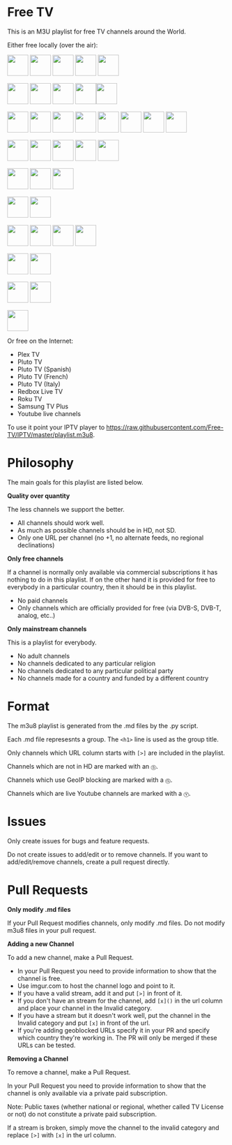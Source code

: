 Free TV
=======

This is an M3U playlist for free TV channels around the World.

Either free locally (over the air):

<img src="https://hatscripts.github.io/circle-flags/flags/gb.svg" width="48"> <img src="https://hatscripts.github.io/circle-flags/flags/us.svg" width="48"> <img src="https://hatscripts.github.io/circle-flags/flags/ca.svg" width="48"> <img src="https://hatscripts.github.io/circle-flags/flags/au.svg" width="48"> <img src="https://hatscripts.github.io/circle-flags/flags/ie.svg" width="48">

<img src="https://hatscripts.github.io/circle-flags/flags/es.svg" width="48"> <img src="https://hatscripts.github.io/circle-flags/flags/mx.svg" width="48"> <img src="https://hatscripts.github.io/circle-flags/flags/ar.svg" width="48"> <img src="https://hatscripts.github.io/circle-flags/flags/py.svg" width="48"><img src="https://hatscripts.github.io/circle-flags/flags/co.svg" width="48">

<img src="https://hatscripts.github.io/circle-flags/flags/de.svg" width="48"> <img src="https://hatscripts.github.io/circle-flags/flags/at.svg" width="48"> <img src="https://hatscripts.github.io/circle-flags/flags/fr.svg" width="48"> <img src="https://hatscripts.github.io/circle-flags/flags/be.svg" width="48"> <img src="https://hatscripts.github.io/circle-flags/flags/nl.svg" width="48"> <img src="https://hatscripts.github.io/circle-flags/flags/ch.svg" width="48"> <img src="https://hatscripts.github.io/circle-flags/flags/it.svg" width="48"> <img src="https://hatscripts.github.io/circle-flags/flags/sm.svg" width="48">

<img src="https://hatscripts.github.io/circle-flags/flags/tr.svg" width="48"> <img src="https://hatscripts.github.io/circle-flags/flags/gr.svg" width="48"> <img src="https://hatscripts.github.io/circle-flags/flags/sk.svg" width="48"> <img src="https://hatscripts.github.io/circle-flags/flags/si.svg" width="48"> <img src="https://hatscripts.github.io/circle-flags/flags/mt.svg" width="48">

<img src="https://hatscripts.github.io/circle-flags/flags/se.svg" width="48"> <img src="https://hatscripts.github.io/circle-flags/flags/dk.svg" width="48"> <img src="https://hatscripts.github.io/circle-flags/flags/fi.svg" width="48"> 

<img src="https://hatscripts.github.io/circle-flags/flags/hu.svg" width="48"> <img src="https://hatscripts.github.io/circle-flags/flags/cz.svg" width="48">

<img src="https://hatscripts.github.io/circle-flags/flags/ru.svg" width="48"> <img src="https://hatscripts.github.io/circle-flags/flags/by.svg" width="48">  <img src="https://hatscripts.github.io/circle-flags/flags/ua.svg" width="48"> <img src="https://hatscripts.github.io/circle-flags/flags/ee.svg" width="48">

<img src="https://hatscripts.github.io/circle-flags/flags/pt.svg" width="48"> <img src="https://hatscripts.github.io/circle-flags/flags/br.svg" width="48">

<img src="https://hatscripts.github.io/circle-flags/flags/jp.svg" width="48"> <img src="https://hatscripts.github.io/circle-flags/flags/kr.svg" width="48">

<img src="https://hatscripts.github.io/circle-flags/flags/iq.svg" width="48">

Or free on the Internet:

- Plex TV
- Pluto TV
- Pluto TV (Spanish)
- Pluto TV (French)
- Pluto TV (Italy)
- Redbox Live TV
- Roku TV
- Samsung TV Plus
- Youtube live channels

To use it point your IPTV player to https://raw.githubusercontent.com/Free-TV/IPTV/master/playlist.m3u8.

Philosophy
==========

The main goals for this playlist are listed below.

**Quality over quantity**

The less channels we support the better.

- All channels should work well.
- As much as possible channels should be in HD, not SD.
- Only one URL per channel (no +1, no alternate feeds, no regional declinations)

**Only free channels**

If a channel is normally only available via commercial subscriptions it has nothing to do in this playlist. If on the other hand it is provided for free to everybody in a particular country, then it should be in this playlist.

- No paid channels
- Only channels which are officially provided for free (via DVB-S, DVB-T, analog, etc..)

**Only mainstream channels**

This is a playlist for everybody.

- No adult channels
- No channels dedicated to any particular religion
- No channels dedicated to any particular political party
- No channels made for a country and funded by a different country

Format
======

The m3u8 playlist is generated from the .md files by the .py script.

Each .md file represesnts a group. The `<h1>` line is used as the group title.

Only channels which URL column starts with `[>]` are included in the playlist.

Channels which are not in HD are marked with an `Ⓢ`.

Channels which use GeoIP blocking are marked with a `Ⓖ`.

Channels which are live Youtube channels are marked with a `Ⓨ`.

Issues
======

Only create issues for bugs and feature requests.

Do not create issues to add/edit or to remove channels. If you want to add/edit/remove channels, create a pull request directly.

Pull Requests
=============

**Only modify .md files**

If your Pull Request modifies channels, only modify .md files. Do not modify m3u8 files in your pull request.

**Adding a new Channel**

To add a new channel, make a Pull Request.

- In your Pull Request you need to provide information to show that the channel is free.
- Use imgur.com to host the channel logo and point to it.
- If you have a valid stream, add it and put `[>]` in front of it.
- If you don't have an stream for the channel, add `[x]()` in the url column and place your channel in the Invalid category.
- If you have a stream but it doesn't work well, put the channel in the Invalid category and put `[x]` in front of the url.
- If you're adding geoblocked URLs specify it in your PR and specify which country they're working in. The PR will only be merged if these URLs can be tested.

**Removing a Channel**

To remove a channel, make a Pull Request.

In your Pull Request you need to provide information to show that the channel is only available via a private paid subscription.

Note: Public taxes (whether national or regional, whether called TV License or not) do not constitute a private paid subscription.

If a stream is broken, simply move the channel to the invalid category and replace `[>]` with `[x]` in the url column.
